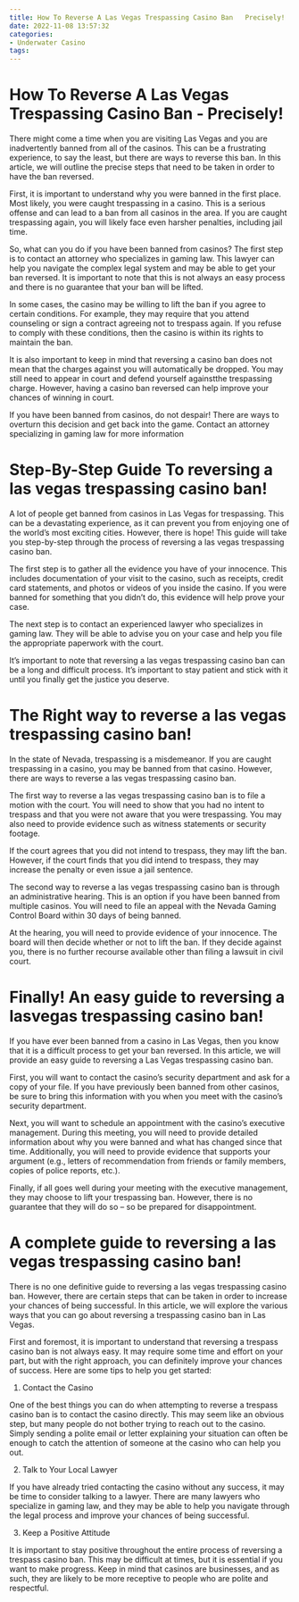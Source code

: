 ```yaml
---
title: How To Reverse A Las Vegas Trespassing Casino Ban   Precisely!
date: 2022-11-08 13:57:32
categories:
- Underwater Casino
tags:
---
```



#  How To Reverse A Las Vegas Trespassing Casino Ban - Precisely!

There might come a time when you are visiting Las Vegas and you are inadvertently banned from all of the casinos. This can be a frustrating experience, to say the least, but there are ways to reverse this ban. In this article, we will outline the precise steps that need to be taken in order to have the ban reversed.

First, it is important to understand why you were banned in the first place. Most likely, you were caught trespassing in a casino. This is a serious offense and can lead to a ban from all casinos in the area. If you are caught trespassing again, you will likely face even harsher penalties, including jail time.

So, what can you do if you have been banned from casinos? The first step is to contact an attorney who specializes in gaming law. This lawyer can help you navigate the complex legal system and may be able to get your ban reversed. It is important to note that this is not always an easy process and there is no guarantee that your ban will be lifted.

In some cases, the casino may be willing to lift the ban if you agree to certain conditions. For example, they may require that you attend counseling or sign a contract agreeing not to trespass again. If you refuse to comply with these conditions, then the casino is within its rights to maintain the ban.

It is also important to keep in mind that reversing a casino ban does not mean that the charges against you will automatically be dropped. You may still need to appear in court and defend yourself againstthe trespassing charge. However, having a casino ban reversed can help improve your chances of winning in court.

If you have been banned from casinos, do not despair! There are ways to overturn this decision and get back into the game. Contact an attorney specializing in gaming law for more information

#  Step-By-Step Guide To reversing a las vegas trespassing casino ban!

A lot of people get banned from casinos in Las Vegas for trespassing. This can be a devastating experience, as it can prevent you from enjoying one of the world’s most exciting cities. However, there is hope! This guide will take you step-by-step through the process of reversing a las vegas trespassing casino ban.

The first step is to gather all the evidence you have of your innocence. This includes documentation of your visit to the casino, such as receipts, credit card statements, and photos or videos of you inside the casino. If you were banned for something that you didn’t do, this evidence will help prove your case.

The next step is to contact an experienced lawyer who specializes in gaming law. They will be able to advise you on your case and help you file the appropriate paperwork with the court.

It’s important to note that reversing a las vegas trespassing casino ban can be a long and difficult process. It’s important to stay patient and stick with it until you finally get the justice you deserve.

#  The Right way to reverse a las vegas trespassing casino ban!

In the state of Nevada, trespassing is a misdemeanor. If you are caught trespassing in a casino, you may be banned from that casino. However, there are ways to reverse a las vegas trespassing casino ban.

The first way to reverse a las vegas trespassing casino ban is to file a motion with the court. You will need to show that you had no intent to trespass and that you were not aware that you were trespassing. You may also need to provide evidence such as witness statements or security footage.

If the court agrees that you did not intend to trespass, they may lift the ban. However, if the court finds that you did intend to trespass, they may increase the penalty or even issue a jail sentence.

The second way to reverse a las vegas trespassing casino ban is through an administrative hearing. This is an option if you have been banned from multiple casinos. You will need to file an appeal with the Nevada Gaming Control Board within 30 days of being banned.

At the hearing, you will need to provide evidence of your innocence. The board will then decide whether or not to lift the ban. If they decide against you, there is no further recourse available other than filing a lawsuit in civil court.

#  Finally! An easy guide to reversing a lasvegas trespassing casino ban!

If you have ever been banned from a casino in Las Vegas, then you know that it is a difficult process to get your ban reversed. In this article, we will provide an easy guide to reversing a Las Vegas trespassing casino ban.

First, you will want to contact the casino’s security department and ask for a copy of your file. If you have previously been banned from other casinos, be sure to bring this information with you when you meet with the casino’s security department.

Next, you will want to schedule an appointment with the casino’s executive management. During this meeting, you will need to provide detailed information about why you were banned and what has changed since that time. Additionally, you will need to provide evidence that supports your argument (e.g., letters of recommendation from friends or family members, copies of police reports, etc.).

Finally, if all goes well during your meeting with the executive management, they may choose to lift your trespassing ban. However, there is no guarantee that they will do so – so be prepared for disappointment.

#  A complete guide to reversing a las vegas trespassing casino ban!

There is no one definitive guide to reversing a las vegas trespassing casino ban. However, there are certain steps that can be taken in order to increase your chances of being successful. In this article, we will explore the various ways that you can go about reversing a trespassing casino ban in Las Vegas.

First and foremost, it is important to understand that reversing a trespass casino ban is not always easy. It may require some time and effort on your part, but with the right approach, you can definitely improve your chances of success. Here are some tips to help you get started:

1) Contact the Casino

One of the best things you can do when attempting to reverse a trespass casino ban is to contact the casino directly. This may seem like an obvious step, but many people do not bother trying to reach out to the casino. Simply sending a polite email or letter explaining your situation can often be enough to catch the attention of someone at the casino who can help you out.

2) Talk to Your Local Lawyer

If you have already tried contacting the casino without any success, it may be time to consider talking to a lawyer. There are many lawyers who specialize in gaming law, and they may be able to help you navigate through the legal process and improve your chances of being successful.

3) Keep a Positive Attitude

It is important to stay positive throughout the entire process of reversing a trespass casino ban. This may be difficult at times, but it is essential if you want to make progress. Keep in mind that casinos are businesses, and as such, they are likely to be more receptive to people who are polite and respectful.